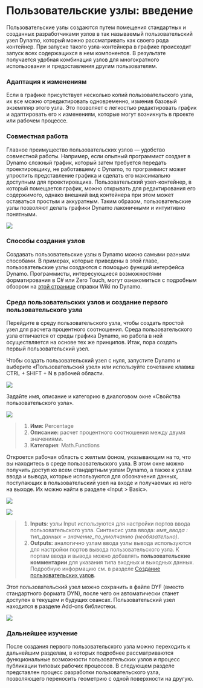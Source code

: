 # Пользовательские узлы: введение

Пользовательские узлы создаются путем помещения стандартных и созданных разработчиками узлов в так называемый пользовательский узел Dynamo, который можно рассматривать как своего рода контейнер. При запуске такого узла-контейнера в графике происходит запуск всех содержащихся в нем компонентов. В результате получается удобная комбинация узлов для многократного использования и предоставления другим пользователям.

### Адаптация к изменениям

Если в графике присутствует несколько копий пользовательского узла, их все можно отредактировать одновременно, изменив базовый экземпляр этого узла. Это позволяет с легкостью редактировать график и адаптировать его к изменениям, которые могут возникнуть в проекте или рабочем процессе.

### Совместная работа

Главное преимущество пользовательских узлов — удобство совместной работы. Например, если опытный программист создает в Dynamo сложный график, который затем требуется передать проектировщику, не работавшему с Dynamo, то программист может упростить представление графика и сделать его максимально доступным для проектировщика. Пользовательский узел-контейнер, в который помещается график, можно открывать для редактирования его содержимого, однако внешний вид контейнера при этом может оставаться простым и аккуратным. Таким образом, пользовательские узлы позволяют делать графики Dynamo лаконичными и интуитивно понятными.

![](../images/6-1/1/customnodeintro-worksharing01.jpg)

### Способы создания узлов

Создавать пользовательские узлы в Dynamo можно самыми разными способами. В примерах, которые приведены в этой главе, пользовательские узлы создаются с помощью функций интерфейса Dynamo. Программисты, интересующиеся возможностями форматирования в C# или Zero Touch, могут ознакомиться с подробным обзором на [этой странице](https://github.com/DynamoDS/Dynamo/wiki/How-To-Create-Your-Own-Nodes) справки Wiki по Dynamo.

### Среда пользовательских узлов и создание первого пользовательского узла

Перейдите в среду пользовательского узла, чтобы создать простой узел для расчета процентного соотношения. Среда пользовательского узла отличается от среды графика Dynamo, но работа в ней осуществляется на основе тех же принципов. Итак, пора создать первый пользовательский узел.

Чтобы создать пользовательский узел с нуля, запустите Dynamo и выберите «Пользовательский узел» или используйте сочетание клавиш CTRL + SHIFT + N в рабочей области.

![](../images/6-1/1/customnodeintro-customnodeenvironment01.jpg)

Задайте имя, описание и категорию в диалоговом окне «Свойства пользовательского узла».

![](../images/6-1/1/customnodeintro-customnodeenvironment02.jpg)

> 1. **Имя:** Percentage
> 2. **Описание:** расчет процентного соотношения между двумя значениями.
> 3. **Категория**: Math.Functions

Откроется рабочая область с желтым фоном, указывающим на то, что вы находитесь в среде пользовательского узла. В этом окне можно получить доступ ко всем стандартным узлам Dynamo, а также к узлам ввода и вывода, которые используются для обозначения данных, поступающих в пользовательский узел на входе и получаемых из него на выходе. Их можно найти в разделе «Input > Basic».

![](../images/6-1/1/customnodeintro-customnodeenvironment03.jpg)

![](../images/6-1/1/customnodeintro-customnodeenvironment04.jpg)

> 1. **Inputs**: узлы Input используются для настройки портов ввода пользовательского узла. Синтаксис узла ввода: _имя_ввода : тип_данных = значение_по_умолчанию (необязательно)_.
> 2. **Outputs:** аналогично узлам ввода узлы вывода используются для настройки портов вывода пользовательского узла. К портам ввода и вывода можно добавлять **пользовательские комментарии** для указания типа входных и выходных данных. Подробную информацию см. в разделе [Создание пользовательских узлов](2-creating.md).

Этот пользовательский узел можно сохранить в файле DYF (вместо стандартного формата DYN), после чего он автоматически станет доступен в текущем и будущих сеансах. Пользовательский узел находится в разделе Add-ons библиотеки.

![](../images/6-1/1/customnodeintro-customnodeenvironment05.jpg)

### Дальнейшее изучение

После создания первого пользовательского узла можно переходить к дальнейшим разделам, в которых подробнее рассматриваются функциональные возможности пользовательских узлов и процесс публикации типовых рабочих процессов. В следующем разделе представлен процесс разработки пользовательского узла, позволяющего переносить геометрию с одной поверхности на другую.
